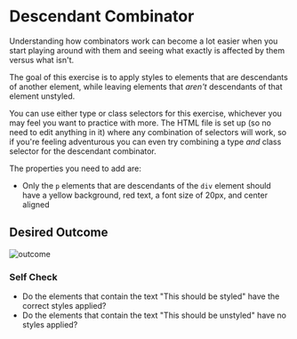 # Descendant Combinator
Understanding how combinators work can become a lot easier when you start playing around with them and seeing what exactly is affected by them versus what isn't.

The goal of this exercise is to apply styles to elements that are descendants of another element, while leaving elements that *aren't* descendants of that element unstyled.

You can use either type or class selectors for this exercise, whichever you may feel you want to practice with more. The HTML file is set up (so no need to edit anything in it) where any combination of selectors will work, so if you're feeling adventurous you can even try combining a type *and* class selector for the descendant combinator.

The properties you need to add are:

* Only the `p` elements that are descendants of the `div` element should have a yellow background, red text, a font size of 20px, and center aligned

## Desired Outcome
![outcome](https://user-images.githubusercontent.com/70952936/131268923-75916744-d57f-4609-92f0-4f7ce031726a.png)


### Self Check
- Do the elements that contain the text "This should be styled" have the correct styles applied?
- Do the elements that contain the text "This should be unstyled" have no styles applied?
